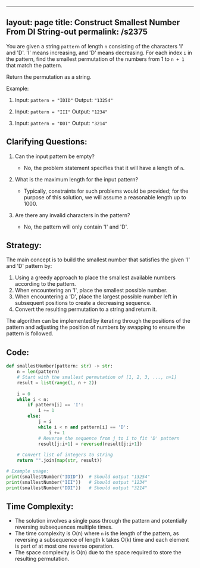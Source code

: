 
---
layout: page
title:  Construct Smallest Number From DI String-out
permalink: /s2375
---

You are given a string `pattern` of length `n` consisting of the characters 'I' and 'D'. 'I' means increasing, and 'D' means decreasing. For each index `i` in the pattern, find the smallest permutation of the numbers from 1 to `n + 1` that match the pattern. 

Return the permutation as a string.

Example:

1. Input: `pattern = "IDID"`
   Output: `"13254"`

2. Input: `pattern = "III"`
   Output: `"1234"`

3. Input: `pattern = "DDI"`
   Output: `"3214"`

## Clarifying Questions:

1. Can the input pattern be empty?
   - No, the problem statement specifies that it will have a length of `n`.

2. What is the maximum length for the input pattern?
   - Typically, constraints for such problems would be provided; for the purpose of this solution, we will assume a reasonable length up to 1000.

3. Are there any invalid characters in the pattern?
   - No, the pattern will only contain 'I' and 'D'.

## Strategy:

The main concept is to build the smallest number that satisfies the given 'I' and 'D' pattern by:
1. Using a greedy approach to place the smallest available numbers according to the pattern.
2. When encountering an 'I', place the smallest possible number.
3. When encountering a 'D', place the largest possible number left in subsequent positions to create a decreasing sequence.
4. Convert the resulting permutation to a string and return it.

The algorithm can be implemented by iterating through the positions of the pattern and adjusting the position of numbers by swapping to ensure the pattern is followed.

## Code:

```python
def smallestNumber(pattern: str) -> str:
    n = len(pattern)
    # Start with the smallest permutation of [1, 2, 3, ..., n+1]
    result = list(range(1, n + 2))
    
    i = 0
    while i < n:
        if pattern[i] == 'I':
            i += 1
        else:
            j = i
            while i < n and pattern[i] == 'D':
                i += 1
            # Reverse the sequence from j to i to fit 'D' pattern
            result[j:i+1] = reversed(result[j:i+1])
    
    # Convert list of integers to string
    return "".join(map(str, result))

# Example usage:
print(smallestNumber("IDID"))  # Should output "13254"
print(smallestNumber("III"))   # Should output "1234"
print(smallestNumber("DDI"))   # Should output "3214"
```

## Time Complexity:

- The solution involves a single pass through the pattern and potentially reversing subsequences multiple times.
- The time complexity is O(n) where `n` is the length of the pattern, as reversing a subsequence of length k takes O(k) time and each element is part of at most one reverse operation.
- The space complexity is O(n) due to the space required to store the resulting permutation.
